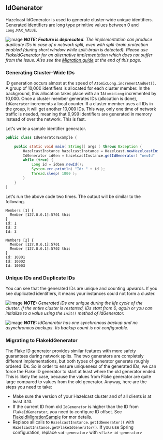 

## IdGenerator

Hazelcast IdGenerator is used to generate cluster-wide unique identifiers. Generated identifiers are long type primitive values between 0 and `Long.MAX_VALUE`.

![image](images/NoteSmall.jpg) ***NOTE:*** ***Feature is deprecated.*** *The implementation can produce duplicate IDs in case of a network split, even with split-brain protection enabled (during short window while split-brain is detected). Please use [FlakeIdGenerator](#flakeIdgenerator) for an alternative implementation which does not suffer from the issue. Also see the [Migration guide](#migrating-to-flakeIdgenerator) at the end of this page.*

### Generating Cluster-Wide IDs

ID generation occurs almost at the speed of `AtomicLong.incrementAndGet()`. A group of 10,000 identifiers is allocated for each cluster member. In the background, this allocation takes place with an `IAtomicLong` incremented by 10,000. Once a cluster member generates IDs (allocation is done), `IdGenerator` increments a local counter. If a cluster member uses all IDs in the group, it will get another 10,000 IDs. This way, only one time of network traffic is needed, meaning that 9,999 identifiers are generated in memory instead of over the network. This is fast.

Let's write a sample identifier generator.

```java
public class IdGeneratorExample {
  
    public static void main( String[] args ) throws Exception {
        HazelcastInstance hazelcastInstance = Hazelcast.newHazelcastInstance();
        IdGenerator idGen = hazelcastInstance.getIdGenerator( "newId" );
        while (true) {
            Long id = idGen.newId();
            System.err.println( "Id: " + id );
            Thread.sleep( 1000 );
        }
    }
}
```

Let's run the above code two times. The output will be similar to the following.

```plain
Members [1] {
  Member [127.0.0.1]:5701 this
}
Id: 1
Id: 2
Id: 3
```


```plain
Members [2] {
  Member [127.0.0.1]:5701
  Member [127.0.0.1]:5702 this
}
Id: 10001
Id: 10002
Id: 10003
```

### Unique IDs and Duplicate IDs

You can see that the generated IDs are unique and counting upwards. If you see duplicated identifiers, it means your instances could not form a cluster. 


![image](images/NoteSmall.jpg) ***NOTE:*** *Generated IDs are unique during the life cycle of the cluster. If the entire cluster is restarted, IDs start from 0, again or you can initialize to a value using the `init()` method of IdGenerator.*

![image](images/NoteSmall.jpg) ***NOTE:*** *IdGenerator has one synchronous backup and no asynchronous backups. Its backup count is not configurable.*


### Migrating to FlakeIdGenerator

The Flake ID generator provides similar features with more safety guarantees during network splits. The two generators are completely different implementations, but both types of generator generate roughly ordered IDs. So in order to ensure uniqueness of the generated IDs, we can force the Flake ID generator to start at least where the old generator ended. This is likely the case, because the values from Flake generator are quite large compared to values from the old generator. Anyway, here are the steps you need to take: 

* Make sure the version of your Hazelcast cluster and of all clients is at least 3.10.
* If the current ID from old `IdGenerator` is higher than the ID from `FlakeIdGenerator`, you need to configure ID offset. See [FlakeIdMigrationSample](https://github.com/hazelcast/hazelcast-code-samples/blob/v3.10/distributed-primitives/flake-id-generator/src/main/java/FlakeIdMigrationSample.java) for mor details.
* Replace all calls to `HazelcastInstance.getIdGenerator()` with `HazelcastInstance.getFlakeIdGenerator()`. If you use Spring configuration, replace `<id-generator>` with `<flake-id-generator>`